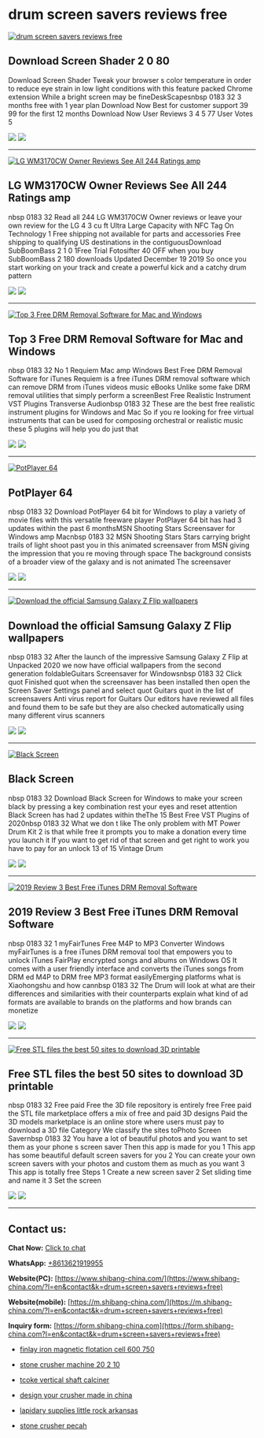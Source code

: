 # drum screen savers reviews free

<a href="https://swt.shibang-china.com/?l=en&img&k=drum+screen+savers+reviews+free" target="_blank">![drum screen savers reviews free](http://static.shibang-china.com/all-800x300/12.jpg)</a>

## Download Screen Shader 2 0 80
Download Screen Shader Tweak your browser s color temperature in order to reduce eye strain in low light conditions with this feature packed Chrome extension While a bright screen may be fineDeskScapesnbsp 0183 32 3 months free with 1 year plan Download Now Best for customer support 39 99 for the first 12 months Download Now User Reviews 3 4 5 77 User Votes 5


<a href="https://whatsapp.shibangsoft.com/WhatsApp.php" target="_blank" title="WhatsApp">![](http://static.shibang-china.com/icon/whatsapp.png)</a> <a href="https://swt.shibang-china.com/?l=en&icon&k=drum+screen+savers+reviews+free" target="_blank">![](http://static.shibang-china.com/icon/chat-en.png)</a>

---

<a href="https://swt.shibang-china.com/?l=en&img&k=drum+screen+savers+reviews+free" target="_blank">![LG WM3170CW Owner Reviews See All 244 Ratings amp](http://static.shibang-china.com/all-800x300/1494.jpg)</a>

## LG WM3170CW Owner Reviews See All 244 Ratings amp
nbsp 0183 32 Read all 244 LG WM3170CW Owner reviews or leave your own review for the LG 4 3 cu ft Ultra Large Capacity with NFC Tag On Technology 1 Free shipping not available for parts and accessories Free shipping to qualifying US destinations in the contiguousDownload SubBoomBass 2 1 0 1Free Trial Fotosifter 40 OFF when you buy SubBoomBass 2 180 downloads Updated December 19 2019 So once you start working on your track and create a powerful kick and a catchy drum pattern


<a href="https://whatsapp.shibangsoft.com/WhatsApp.php" target="_blank" title="WhatsApp">![](http://static.shibang-china.com/icon/whatsapp.png)</a> <a href="https://swt.shibang-china.com/?l=en&icon&k=drum+screen+savers+reviews+free" target="_blank">![](http://static.shibang-china.com/icon/chat-en.png)</a>

---

<a href="https://swt.shibang-china.com/?l=en&img&k=drum+screen+savers+reviews+free" target="_blank">![Top 3 Free DRM Removal Software for Mac and Windows](http://static.shibang-china.com/all-800x300/867.jpg)</a>

## Top 3 Free DRM Removal Software for Mac and Windows
nbsp 0183 32 No 1 Requiem Mac amp Windows Best Free DRM Removal Software for iTunes Requiem is a free iTunes DRM removal software which can remove DRM from iTunes videos music eBooks Unlike some fake DRM removal utilities that simply perform a screenBest Free Realistic Instrument VST Plugins Transverse Audionbsp 0183 32 These are the best free realistic instrument plugins for Windows and Mac So if you re looking for free virtual instruments that can be used for composing orchestral or realistic music these 5 plugins will help you do just that


<a href="https://whatsapp.shibangsoft.com/WhatsApp.php" target="_blank" title="WhatsApp">![](http://static.shibang-china.com/icon/whatsapp.png)</a> <a href="https://swt.shibang-china.com/?l=en&icon&k=drum+screen+savers+reviews+free" target="_blank">![](http://static.shibang-china.com/icon/chat-en.png)</a>

---

<a href="https://swt.shibang-china.com/?l=en&img&k=drum+screen+savers+reviews+free" target="_blank">![PotPlayer 64](http://static.shibang-china.com/all-800x300/961.jpg)</a>

## PotPlayer 64
nbsp 0183 32 Download PotPlayer 64 bit for Windows to play a variety of movie files with this versatile freeware player PotPlayer 64 bit has had 3 updates within the past 6 monthsMSN Shooting Stars Screensaver for Windows amp Macnbsp 0183 32 MSN Shooting Stars Stars carrying bright trails of light shoot past you in this animated screensaver from MSN giving the impression that you re moving through space The background consists of a broader view of the galaxy and is not animated The screensaver


<a href="https://whatsapp.shibangsoft.com/WhatsApp.php" target="_blank" title="WhatsApp">![](http://static.shibang-china.com/icon/whatsapp.png)</a> <a href="https://swt.shibang-china.com/?l=en&icon&k=drum+screen+savers+reviews+free" target="_blank">![](http://static.shibang-china.com/icon/chat-en.png)</a>

---

<a href="https://swt.shibang-china.com/?l=en&img&k=drum+screen+savers+reviews+free" target="_blank">![Download the official Samsung Galaxy Z Flip wallpapers](http://static.shibang-china.com/all-800x300/385.jpg)</a>

## Download the official Samsung Galaxy Z Flip wallpapers
nbsp 0183 32 After the launch of the impressive Samsung Galaxy Z Flip at Unpacked 2020 we now have official wallpapers from the second generation foldableGuitars Screensaver for Windowsnbsp 0183 32 Click quot Finished quot when the screensaver has been installed then open the Screen Saver Settings panel and select quot Guitars quot in the list of screensavers Anti virus report for Guitars Our editors have reviewed all files and found them to be safe but they are also checked automatically using many different virus scanners


<a href="https://whatsapp.shibangsoft.com/WhatsApp.php" target="_blank" title="WhatsApp">![](http://static.shibang-china.com/icon/whatsapp.png)</a> <a href="https://swt.shibang-china.com/?l=en&icon&k=drum+screen+savers+reviews+free" target="_blank">![](http://static.shibang-china.com/icon/chat-en.png)</a>

---

<a href="https://swt.shibang-china.com/?l=en&img&k=drum+screen+savers+reviews+free" target="_blank">![Black Screen](http://static.shibang-china.com/all-800x300/934.jpg)</a>

## Black Screen
nbsp 0183 32 Download Black Screen for Windows to make your screen black by pressing a key combination rest your eyes and reset attention Black Screen has had 2 updates within theThe 15 Best Free VST Plugins of 2020nbsp 0183 32 What we don t like The only problem with MT Power Drum Kit 2 is that while free it prompts you to make a donation every time you launch it If you want to get rid of that screen and get right to work you have to pay for an unlock 13 of 15 Vintage Drum


<a href="https://whatsapp.shibangsoft.com/WhatsApp.php" target="_blank" title="WhatsApp">![](http://static.shibang-china.com/icon/whatsapp.png)</a> <a href="https://swt.shibang-china.com/?l=en&icon&k=drum+screen+savers+reviews+free" target="_blank">![](http://static.shibang-china.com/icon/chat-en.png)</a>

---

<a href="https://swt.shibang-china.com/?l=en&img&k=drum+screen+savers+reviews+free" target="_blank">![2019 Review 3 Best Free iTunes DRM Removal Software](http://static.shibang-china.com/all-800x300/865.jpg)</a>

## 2019 Review 3 Best Free iTunes DRM Removal Software
nbsp 0183 32 1 myFairTunes Free M4P to MP3 Converter Windows myFairTunes is a free iTunes DRM removal tool that empowers you to unlock iTunes FairPlay encrypted songs and albums on Windows OS It comes with a user friendly interface and converts the iTunes songs from DRM ed M4P to DRM free MP3 format easilyEmerging platforms what is Xiaohongshu and how cannbsp 0183 32 The Drum will look at what are their differences and similarities with their counterparts explain what kind of ad formats are available to brands on the platforms and how brands can monetize


<a href="https://whatsapp.shibangsoft.com/WhatsApp.php" target="_blank" title="WhatsApp">![](http://static.shibang-china.com/icon/whatsapp.png)</a> <a href="https://swt.shibang-china.com/?l=en&icon&k=drum+screen+savers+reviews+free" target="_blank">![](http://static.shibang-china.com/icon/chat-en.png)</a>

---

<a href="https://swt.shibang-china.com/?l=en&img&k=drum+screen+savers+reviews+free" target="_blank">![Free STL files the best 50 sites to download 3D printable](http://static.shibang-china.com/all-800x300/1477.jpg)</a>

## Free STL files the best 50 sites to download 3D printable
nbsp 0183 32 Free paid Free the 3D file repository is entirely free Free paid the STL file marketplace offers a mix of free and paid 3D designs Paid the 3D models marketplace is an online store where users must pay to download a 3D file Category We classify the sites toPhoto Screen Savernbsp 0183 32 You have a lot of beautiful photos and you want to set them as your phone s screen saver Then this app is made for you 1 This app has some beautiful default screen savers for you 2 You can create your own screen savers with your photos and custom them as much as you want 3 This app is totally free Steps 1 Create a new screen saver 2 Set sliding time and name it 3 Set the screen


<a href="https://whatsapp.shibangsoft.com/WhatsApp.php" target="_blank" title="WhatsApp">![](http://static.shibang-china.com/icon/whatsapp.png)</a> <a href="https://swt.shibang-china.com/?l=en&icon&k=drum+screen+savers+reviews+free" target="_blank">![](http://static.shibang-china.com/icon/chat-en.png)</a>

---
## Contact us:

**Chat Now:** [Click to chat](https://swt.shibang-china.com?l=en&contact&k=drum+screen+savers+reviews+free)

**WhatsApp:**  [+8613621919955](https://whatsapp.shibangsoft.com/WhatsApp.php)

**Website(PC):** [https://www.shibang-china.com/](https://www.shibang-china.com/?l=en&contact&k=drum+screen+savers+reviews+free)

**Website(mobile):** [https://m.shibang-china.com/](https://m.shibang-china.com/?l=en&contact&k=drum+screen+savers+reviews+free)

**Inquiry form:** [https://form.shibang-china.com](https://form.shibang-china.com?l=en&contact&k=drum+screen+savers+reviews+free)

* [finlay iron magnetic flotation cell 600 750](../162/finlay%20iron%20magnetic%20flotation%20cell%20600%20750.md)

* [stone crusher machine 20 2 10](../167/stone%20crusher%20machine%2020%202%2010.md)

* [tcoke vertical shaft calciner](../162/tcoke%20vertical%20shaft%20calciner.md)

* [design your crusher made in china](../166/design%20your%20crusher%20made%20in%20china.md)

* [lapidary supplies little rock arkansas](../162/lapidary%20supplies%20little%20rock%20arkansas.md)

* [stone crusher pecah](../166/stone%20crusher%20pecah.md)